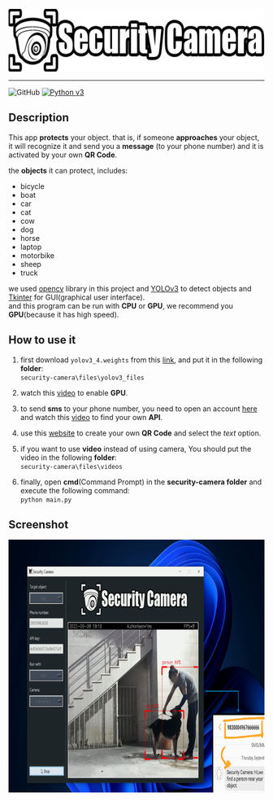 <p align="center">
    <img src="files/images/with_black.png" alt="instagram unfollower" width="630" height="123"/>
</p>

***

![GitHub](https://img.shields.io/github/license/Noviin78/instagram-unfollower?color=orange)
[![Python v3](https://img.shields.io/badge/python-v3-orange.svg)](https://www.python.org/downloads/release/python-360/)

## Description

This app **protects** your object. that is, if someone **approaches** your object, it will recognize it and send you a **message**
(to your phone number) and it is activated by your own **QR Code**.

the **objects** it can protect, includes:
* bicycle
* boat
* car
* cat
* cow
* dog
* horse
* laptop
* motorbike
* sheep
* truck

we used [opencv](https://opencv.org/) library in this project and [YOLOv3](https://pjreddie.com/darknet/yolo/) to detect objects and [Tkinter](https://docs.python.org/3/library/tkinter.html) for GUI(graphical user interface).
<br />and this program can be run with **CPU** or **GPU**, we recommend you **GPU**(because it has high speed).

## How to use it
1. first download `yolov3_4.weights` from this [link](https://pjreddie.com/media/files/yolov3.weights), and put it in the following **folder**:
<br />`security-camera\files\yolov3_files`

2. watch this [video](https://www.youtube.com/watch?v=tjXkW0-4gME&list=WL&index=17) to enable **GPU**.

3. to send **sms** to your phone number, you need to open an account [here](https://www.melipayamak.com/) and watch this 
[video](https://www.aparat.com/v/1UVfA) to find your own **API**.

4. use this [website](https://qr.io/?gclid=Cj0KCQjwuaiXBhCCARIsAKZLt3nWe9ZCSwixmTXkZkTn3pbntnwGs5s3gf5OfloCvMjBH0SMorAfyvEaAgtsEALw_wcB) 
to create your own **QR Code** and select the *text* option.

5. if you want to use **video** instead of using camera, You should put the video in the following **folder**:
<br />`security-camera\files\videos`

6. finally, open **cmd**(Command Prompt) in the **security-camera folder** and execute the following command:
<br />`python main.py` 

## Screenshot
<p align="center">
    <img src="files/images/screenshot.png" alt="second" width="800" height="497" />
</p>
